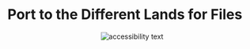 # Port to the Different Lands for Files

<p align="center">
  <img src="https://upload.wikimedia.org/wikipedia/commons/d/d6/Aurora_Riding_in_Her_Chariot_MET_DP807708.jpg" alt="accessibility text">
</p>
